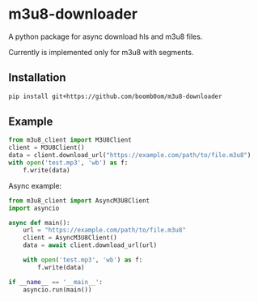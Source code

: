 # m3u8-downloader
A python package for async download hls and m3u8 files.

Currently is implemented only for m3u8 with segments.

## Installation

```bash
pip install git+https://github.com/boomb0om/m3u8-downloader
```

## Example

```python
from m3u8_client import M3U8Client
client = M3U8Client()
data = client.download_url("https://example.com/path/to/file.m3u8")
with open('test.mp3', 'wb') as f:
    f.write(data)
```

Async example:
```python
from m3u8_client import AsyncM3U8Client
import asyncio

async def main():
    url = "https://example.com/path/to/file.m3u8"
    client = AsyncM3U8Client()
    data = await client.download_url(url)

    with open('test.mp3', 'wb') as f:
        f.write(data)

if __name__ == '__main__':
    asyncio.run(main())
```


